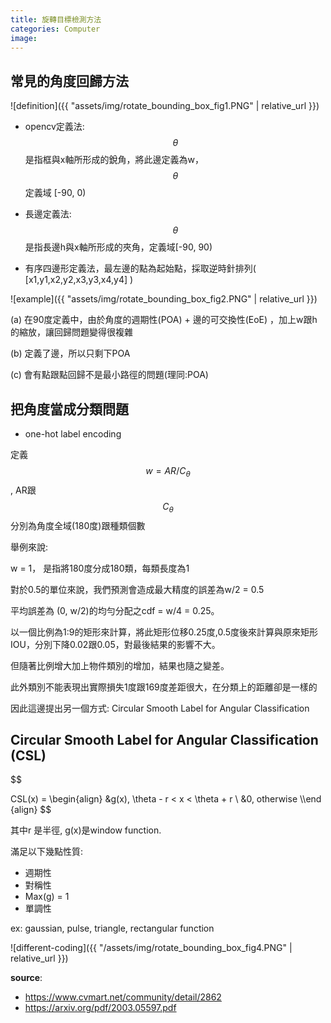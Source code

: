 ```yaml
---
title: 旋轉目標檢測方法
categories: Computer
image: 
---
```



## 常見的角度回歸方法



![definition]({{ "assets/img/rotate_bounding_box_fig1.PNG" | relative_url }})

- opencv定義法: $$\theta$$ 是指框與x軸所形成的銳角，將此邊定義為w，$$\theta$$ 定義域 [-90, 0)

- 長邊定義法: $$\theta$$ 是指長邊h與x軸所形成的夾角，定義域[-90, 90)

- 有序四邊形定義法，最左邊的點為起始點，採取逆時針排列( [x1,y1,x2,y2,x3,y3,x4,y4] )

![example]({{ "assets/img/rotate_bounding_box_fig2.PNG" | relative_url }})

(a) 在90度定義中，由於角度的週期性(POA) + 邊的可交換性(EoE) ，加上w跟h的縮放，讓回歸問題變得很複雜

(b) 定義了邊，所以只剩下POA

(c) 會有點跟點回歸不是最小路徑的問題(理同:POA)


## 把角度當成分類問題

- one-hot label encoding

定義 $$w = AR/C_{\theta}$$ , AR跟 $$C_{\theta}$$ 分別為角度全域(180度)跟種類個數

舉例來說: 

w = 1， 是指將180度分成180類，每類長度為1

對於0.5的單位來說，我們預測會造成最大精度的誤差為w/2 = 0.5

平均誤差為 (0, w/2)的均勻分配之cdf = w/4 = 0.25。

以一個比例為1:9的矩形來計算，將此矩形位移0.25度,0.5度後來計算與原來矩形IOU，分別下降0.02跟0.05，對最後結果的影響不大。

但隨著比例增大加上物件類別的增加，結果也隨之變差。

此外類別不能表現出實際損失1度跟169度差距很大，在分類上的距離卻是一樣的


因此這邊提出另一個方式: Circular Smooth Label for Angular Classification

## Circular Smooth Label for Angular Classification (CSL)



<div class="cmath"> $$ 

CSL(x) =
      \begin{align}
        &g(x), \theta - r < x < \theta + r \\
        &0, otherwise     \\\end {align}
$$</div>




其中r 是半徑, g(x)是window function. 

滿足以下幾點性質:

- 週期性
- 對稱性
- Max(g) = 1
- 單調性

ex: gaussian, pulse, triangle, rectangular function


![different-coding]({{ "/assets/img/rotate_bounding_box_fig4.PNG" | relative_url }})

**source**:
- <https://www.cvmart.net/community/detail/2862>
- <https://arxiv.org/pdf/2003.05597.pdf>


<script id="MathJax-script"  src="{{site.baseurl}}/js/math/math.js"></script>
<script id="MathJax-script1"  src="{{site.baseurl}}/js/math/MathJax.js"></script>
<script id="MathJax-script"  src="{{site.baseurl}}/js/math/MathMenu.js"></script>
<script id="MathJax-script1"  src="{{site.baseurl}}/js/math/MathZoom.js"></script>

<style>
body > div > div:not(#MathJax_Font_Test) {
    min-width: 960px;
}
</style>